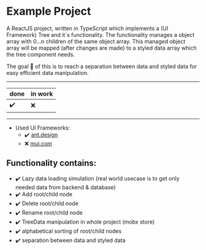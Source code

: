 # Example Project
A ReactJS project, written in TypeScript which implements a (UI Framework) Tree and it´s functionality. The functionality manages a object array with 0...n children of the same object array. This managed object array will be mapped (after changes are made) to a styled data array which the tree component needs.

The goal :checkered_flag: of this is to reach a separation between data and styled data for easy efficient data manipulation.

---
| done | in work |
|------|---------|
| :heavy_check_mark: | :x: |
---

- Used UI Frameworks:
  - :heavy_check_mark: [ant.design](https://ant.design/)
  - :x: [mui.com](https://mui.com)

## Functionality contains:
- :heavy_check_mark: Lazy data loading simulation (real world usecase is to get only needed data from backend & database)
- :heavy_check_mark: Add root/child node 
- :heavy_check_mark: Delete root/child node
- :heavy_check_mark: Rename root/child node
- :heavy_check_mark: TreeData manipulation in whole project (mobx store)
- :heavy_check_mark: alphabetical sorting of root/child nodes
- :heavy_check_mark: separation between data and styled data